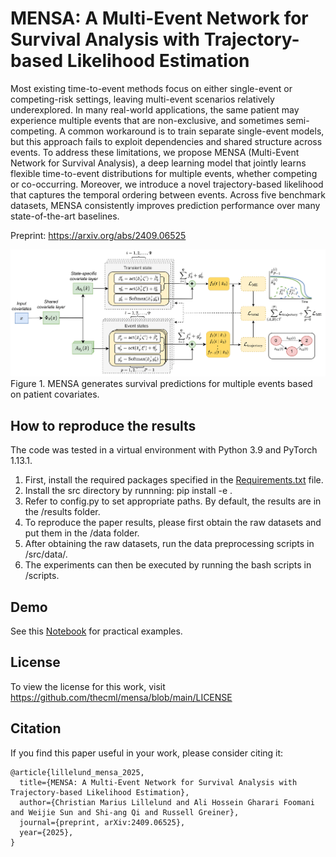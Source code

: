 # MENSA: A Multi-Event Network for Survival Analysis with Trajectory-based Likelihood Estimation

Most existing time-to-event methods focus on either single-event or competing-risk settings, leaving multi-event scenarios relatively underexplored. In many real-world applications, the same patient may experience multiple events that are non-exclusive, and sometimes semi-competing. A common workaround is to train separate single-event models, but this approach fails to exploit dependencies and shared structure across events. To address these limitations, we propose MENSA (Multi-Event Network for Survival Analysis), a deep learning model that jointly learns flexible time-to-event distributions for multiple events, whether competing or co-occurring. Moreover, we introduce a novel trajectory-based likelihood that captures the temporal ordering between events. Across five benchmark datasets, MENSA consistently improves prediction performance over many state-of-the-art baselines.

Preprint: https://arxiv.org/abs/2409.06525

<p align="left"><img src="https://github.com/thecml/mensa/blob/main/mensa.png">
Figure 1. MENSA generates survival predictions for multiple events based on patient covariates.

How to reproduce the results
--------
The code was tested in a virtual environment with Python 3.9 and PyTorch 1.13.1.

1. First, install the required packages specified in the [Requirements.txt](https://github.com/thecml/mensa/blob/main/requirements.txt) file.
2. Install the src directory by runnning: pip install -e .
3. Refer to config.py to set appropriate paths. By default, the results are in the /results folder.
4. To reproduce the paper results, please first obtain the raw datasets and put them in the /data folder.
5. After obtaining the raw datasets, run the data preprocessing scripts in /src/data/.
6. The experiments can then be executed by running the bash scripts in /scripts.

Demo
--------
See this [Notebook](https://github.com/thecml/mensa/blob/main/notebooks/demo.ipynb) for practical examples.

License
--------
To view the license for this work, visit https://github.com/thecml/mensa/blob/main/LICENSE

Citation
--------
If you find this paper useful in your work, please consider citing it:
 
```
@article{lillelund_mensa_2025,
  title={MENSA: A Multi-Event Network for Survival Analysis with Trajectory-based Likelihood Estimation}, 
  author={Christian Marius Lillelund and Ali Hossein Gharari Foomani and Weijie Sun and Shi-ang Qi and Russell Greiner},
  journal={preprint, arXiv:2409.06525},
  year={2025},
}
```
